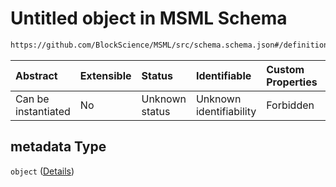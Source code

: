 # Untitled object in MSML Schema

```txt
https://github.com/BlockScience/MSML/src/schema.schema.json#/definitions/Entity/properties/metadata
```



| Abstract            | Extensible | Status         | Identifiable            | Custom Properties | Additional Properties | Access Restrictions | Defined In                                                                                    |
| :------------------ | :--------- | :------------- | :---------------------- | :---------------- | :-------------------- | :------------------ | :-------------------------------------------------------------------------------------------- |
| Can be instantiated | No         | Unknown status | Unknown identifiability | Forbidden         | Allowed               | none                | [schema.schema.json\*](../../out/math_spec_mapping/schema.schema.json "open original schema") |

## metadata Type

`object` ([Details](schema-definitions-entity-properties-metadata.md))
